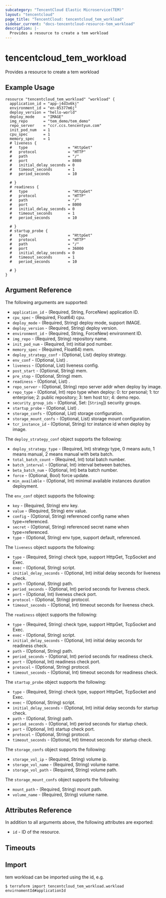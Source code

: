 ```yaml
---
subcategory: "TencentCloud Elastic Microservice(TEM)"
layout: "tencentcloud"
page_title: "TencentCloud: tencentcloud_tem_workload"
sidebar_current: "docs-tencentcloud-resource-tem_workload"
description: |-
  Provides a resource to create a tem workload
---
```


# tencentcloud_tem_workload

Provides a resource to create a tem workload

## Example Usage

```hcl
resource "tencentcloud_tem_workload" "workload" {
  application_id = "app-j4d3x6kj"
  environment_id = "en-85377m6j"
  deploy_version = "hello-world"
  deploy_mode    = "IMAGE"
  img_repo       = "tem_demo/tem_demo"
  repo_server    = "ccr.ccs.tencentyun.com"
  init_pod_num   = 1
  cpu_spec       = 1
  memory_spec    = 1
  # liveness {
  #   type                  = "HttpGet"
  #   protocol              = "HTTP"
  #   path                  = "/"
  #   port                  = 8080
  #   initial_delay_seconds = 0
  #   timeout_seconds       = 1
  #   period_seconds        = 10

  # }
  # readiness {
  #   type                  = "HttpGet"
  #   protocol              = "HTTP"
  #   path                  = "/"
  #   port                  = 8000
  #   initial_delay_seconds = 0
  #   timeout_seconds       = 1
  #   period_seconds        = 10

  # }
  # startup_probe {
  #   type                  = "HttpGet"
  #   protocol              = "HTTP"
  #   path                  = "/"
  #   port                  = 36000
  #   initial_delay_seconds = 0
  #   timeout_seconds       = 1
  #   period_seconds        = 10

  # }
}
```

## Argument Reference

The following arguments are supported:

* `application_id` - (Required, String, ForceNew) application ID.
* `cpu_spec` - (Required, Float64) cpu.
* `deploy_mode` - (Required, String) deploy mode, support IMAGE.
* `deploy_version` - (Required, String) deploy version.
* `environment_id` - (Required, String, ForceNew) environment ID.
* `img_repo` - (Required, String) repository name.
* `init_pod_num` - (Required, Int) initial pod number.
* `memory_spec` - (Required, Float64) mem.
* `deploy_strategy_conf` - (Optional, List) deploy strategy.
* `env_conf` - (Optional, List) .
* `liveness` - (Optional, List) liveness config.
* `post_start` - (Optional, String) mem.
* `pre_stop` - (Optional, String) mem.
* `readiness` - (Optional, List) .
* `repo_server` - (Optional, String) repo server addr when deploy by image.
* `repo_type` - (Optional, Int) repo type when deploy: 0: tcr personal; 1: tcr enterprise; 2: public repository; 3: tem host tcr; 4: demo repo.
* `security_group_ids` - (Optional, Set: [`String`]) security groups.
* `startup_probe` - (Optional, List) .
* `storage_confs` - (Optional, List) storage configuration.
* `storage_mount_confs` - (Optional, List) storage mount configuration.
* `tcr_instance_id` - (Optional, String) tcr instance id when deploy by image.

The `deploy_strategy_conf` object supports the following:

* `deploy_strategy_type` - (Required, Int) strategy type, 0 means auto, 1 means manual, 2 means manual with beta batch.
* `total_batch_count` - (Required, Int) total batch number.
* `batch_interval` - (Optional, Int) interval between batches.
* `beta_batch_num` - (Optional, Int) beta batch number.
* `force` - (Optional, Bool) force update.
* `min_available` - (Optional, Int) minimal available instances duration deployment.

The `env_conf` object supports the following:

* `key` - (Required, String) env key.
* `value` - (Required, String) env value.
* `config` - (Optional, String) referenced config name when type=referenced.
* `secret` - (Optional, String) referenced secret name when type=referenced.
* `type` - (Optional, String) env type, support default, referenced.

The `liveness` object supports the following:

* `type` - (Required, String) check type, support HttpGet, TcpSocket and Exec.
* `exec` - (Optional, String) script.
* `initial_delay_seconds` - (Optional, Int) initial delay seconds for liveness check.
* `path` - (Optional, String) path.
* `period_seconds` - (Optional, Int) period seconds for liveness check.
* `port` - (Optional, Int) liveness check port.
* `protocol` - (Optional, String) protocol.
* `timeout_seconds` - (Optional, Int) timeout seconds for liveness check.

The `readiness` object supports the following:

* `type` - (Required, String) check type, support HttpGet, TcpSocket and Exec.
* `exec` - (Optional, String) script.
* `initial_delay_seconds` - (Optional, Int) initial delay seconds for readiness check.
* `path` - (Optional, String) path.
* `period_seconds` - (Optional, Int) period seconds for readiness check.
* `port` - (Optional, Int) readiness check port.
* `protocol` - (Optional, String) protocol.
* `timeout_seconds` - (Optional, Int) timeout seconds for readiness check.

The `startup_probe` object supports the following:

* `type` - (Required, String) check type, support HttpGet, TcpSocket and Exec.
* `exec` - (Optional, String) script.
* `initial_delay_seconds` - (Optional, Int) initial delay seconds for startup check.
* `path` - (Optional, String) path.
* `period_seconds` - (Optional, Int) period seconds for startup check.
* `port` - (Optional, Int) startup check port.
* `protocol` - (Optional, String) protocol.
* `timeout_seconds` - (Optional, Int) timeout seconds for startup check.

The `storage_confs` object supports the following:

* `storage_vol_ip` - (Required, String) volume ip.
* `storage_vol_name` - (Required, String) volume name.
* `storage_vol_path` - (Required, String) volume path.

The `storage_mount_confs` object supports the following:

* `mount_path` - (Required, String) mount path.
* `volume_name` - (Required, String) volume name.

## Attributes Reference

In addition to all arguments above, the following attributes are exported:

* `id` - ID of the resource.



## Timeouts

<no value>


## Import

tem workload can be imported using the id, e.g.
```
$ terraform import tencentcloud_tem_workload.workload envirnomentId#applicationId
```

